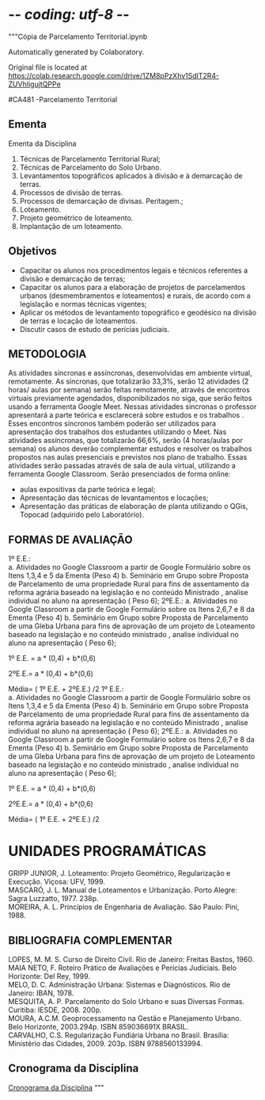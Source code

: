 # -*- coding: utf-8 -*-
"""Cópia de Parcelamento Territorial.ipynb

Automatically generated by Colaboratory.

Original file is located at
    https://colab.research.google.com/drive/1ZM8pPzXhv1SdlT2R4-ZUVhIigujtQPPe

#CA481 -Parcelamento Territorial

## Ementa

Ementa da Disciplina
1. Técnicas de Parcelamento Territorial Rural;									
2. Técnicas de Parcelamento do Solo Urbano.									
3. Levantamentos topográficos aplicados à divisão e à demarcação de terras. 									
4. Processos de divisão de terras. 									
5. Processos de demarcação de divisas. Peritagem.;									
6. Loteamento. 									
7. Projeto geométrico de loteamento. 									
8. Implantação de um loteamento.

## Objetivos

- Capacitar os alunos nos procedimentos legais e técnicos referentes a divisão e demarcação de terras;									
- Capacitar os alunos para a elaboração de projetos de parcelamentos urbanos (desmembramentos e loteamentos) e rurais, de acordo com a legislação e normas técnicas vigentes;									
- Aplicar os métodos de levantamento topográfico e geodésico na divisão de terras e locação de loteamentos.									
- Discutir casos de estudo de perícias judiciais.

## METODOLOGIA

As atividades síncronas e assíncronas, desenvolvidas em ambiente virtual, remotamente. As síncronas, que totalizarão 33,3%, serão 12 atividades  (2 horas/ aulas por semana) serão feitas remotamente, através de encontros virtuais previamente agendados, disponibilizados no siga, que serão feitos usando a ferramenta Google Meet. Nessas atividades síncronas o professor  apresentará a parte teórica e esclarecerá sobre estudos e os trabalhos . Esses encontros síncronos também poderão ser utilizados para apresentação dos trabalhos dos estudantes utilizando o Meet. Nas atividades assíncronas, que totalizarão 66,6%, serão  (4 horas/aulas por semana) os alunos deverão complementar estudos e resolver os trabalhos propostos nas aulas  presenciais e previstos nos plano de trabalho. Essas atividades serão passadas através de sala de aula virtual, utilizando a ferramenta Google Classroom. 
Serão presenciados de forma online:
- aulas expositivas da parte teórica  e legal;
- Apresentação das técnicas de levantamentos e locações;
- Apresentação das práticas de elaboração de planta utilizando o QGis, Topocad (adquirido pelo Laboratório).

## FORMAS DE AVALIAÇÃO

1º E.E.:  
a.        Atividades no Google Classroom a partir de Google Formulário sobre os Itens 1,3,4 e 5 da Ementa  (Peso 4)
b.        Seminário em Grupo sobre Proposta de Parcelamento de uma propriedade Rural para fins de assentamento da reforma agrária baseado na legislação e no conteúdo Ministrado , analise individual no aluno na apresentação ( Peso 6);
2ºE.E.: 
a.        Atividades no Google Classroom a partir de Google Formulário sobre os Itens 2,6,7 e 8 da Ementa  (Peso 4)
b.        Seminário em Grupo sobre Proposta de Parcelamento de uma Gleba Urbana para fins de aprovação de um projeto de Loteamento  baseado na legislação e no conteúdo ministrado , analise individual no aluno na apresentação ( Peso 6);

1º E.E. =  a * (0,4) + b*(0,6)

2ºE.E.=  a * (0,4) + b*(0,6)

Média= ( 1º E.E. + 2ºE.E.) /2
1º E.E.:  
a.        Atividades no Google Classroom a partir de Google Formulário sobre os Itens 1,3,4 e 5 da Ementa  (Peso 4)
b.        Seminário em Grupo sobre Proposta de Parcelamento de uma propriedade Rural para fins de assentamento da reforma agrária baseado na legislação e no conteúdo Ministrado , analise individual no aluno na apresentação ( Peso 6);
2ºE.E.: 
a.        Atividades no Google Classroom a partir de Google Formulário sobre os Itens 2,6,7 e 8 da Ementa  (Peso 4)
b.        Seminário em Grupo sobre Proposta de Parcelamento de uma Gleba Urbana para fins de aprovação de um projeto de Loteamento  baseado na legislação e no conteúdo ministrado , analise individual no aluno na apresentação ( Peso 6);

1º E.E. =  a * (0,4) + b*(0,6)

2ºE.E.=  a * (0,4) + b*(0,6)

Média= ( 1º E.E. + 2ºE.E.) /2

# UNIDADES PROGRAMÁTICAS

GRIPP JUNIOR, J. Loteamento: Projeto Geométrico, Regularização e Execução. Viçosa: UFV, 1999. 									
MASCARÓ, J. L. Manual de Loteamentos e Urbanização. Porto Alegre: Sagra Luzzatto, 1977. 238p. 									
MOREIRA, A. L. Princípios de Engenharia de Avaliação. São Paulo: Pini, 1988.

## BIBLIOGRAFIA COMPLEMENTAR

LOPES, M. M. S. Curso de Direito Civil. Rio de Janeiro: Freitas Bastos, 1960. 									
MAIA NETO, F. Roteiro Prático de Avaliações e Perícias Judiciais. Belo Horizonte: Del Rey, 1999. 									
MELO, D. C. Administração Urbana: Sistemas e Diagnósticos. Rio de Janeiro: IBAN, 1978. 									
MESQUITA, A. P. Parcelamento do Solo Urbano e suas Diversas Formas. Curitiba: IESDE, 2008. 200p. 									
MOURA, A.C.M. Geoprocessamento na Gestão e Planejamento Urbano. Belo Horizonte, 2003.294p. ISBN 859036691X BRASIL. 									
CARVALHO, C.S. Regularização Fundiária Urbana no Brasil. Brasília: Ministério das Cidades, 2009. 203p. ISBN 9788560133994.

## Cronograma da Disciplina

[Cronograma da Disciplina](https://docs.google.com/spreadsheets/d/12PHs62aWj7YfKRkDIOQveTmwkBoxyizb4S9RtduzYbQ/edit#gid=1647738855&range=A50:J144)
"""